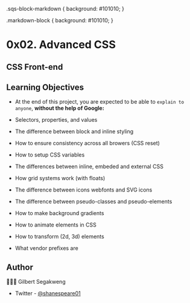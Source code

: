 .sqs-block-markdown {
    background: #101010;
}

.markdown-block {
    background: #101010;
}

# 0x02. Advanced CSS
## CSS Front-end


## Learning Objectives
- At the end of this project, you are expected to be able to `explain to anyone`, <b>without the help of Google:</b>

- Selectors, properties, and values  
- The difference between block and inline styling  
- How to ensure consistency across all browers (CSS reset)  
- How to setup CSS variables  
- The differences between inline, embeded and external CSS  
- How grid systems work (with floats)  
- The difference between icons webfonts and SVG icons  
- The difference between pseudo-classes and pseudo-elements  
- How to make background gradients  
- How to animate elements in CSS  
- How to transform (2d, 3d) elements  
- What vendor prefixes are  

## Author
👨🏽‍💻 Gilbert Segakweng  
- Twitter - [@shanespeare01](https://twitter.com/shanespeare01)
